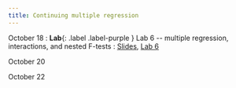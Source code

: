 ```yaml
---
title: Continuing multiple regression
---
```


October 18
: **Lab**{: .label .label-purple } Lab 6 -- multiple regression, interactions, and nested F-tests
  : [Slides](https://sta112-f21.github.io/slides/lecture_24.html), [Lab 6](https://sta112-f21.github.io/labs/lab_6.html)

October 20


October 22